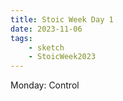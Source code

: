 ```yaml
---
title: Stoic Week Day 1
date: 2023-11-06
tags:
    - sketch
    - StoicWeek2023
---
```


Monday: Control
